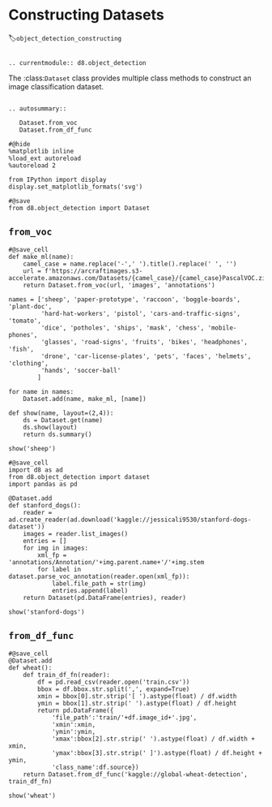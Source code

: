 # Constructing Datasets
:label:`object_detection_constructing`

```eval_rst

.. currentmodule:: d8.object_detection

```


The :class:`Dataset` class provides multiple class methods to construct an image classification dataset.

```eval_rst

.. autosummary::

   Dataset.from_voc
   Dataset.from_df_func

```


```{.python .input  n=4}
#@hide
%matplotlib inline
%load_ext autoreload
%autoreload 2

from IPython import display
display.set_matplotlib_formats('svg')
```

```{.python .input  n=5}
#@save
from d8.object_detection import Dataset
```

## `from_voc`

```{.python .input  n=6}
#@save_cell
def make_ml(name):
    camel_case = name.replace('-',' ').title().replace(' ', '')
    url = f'https://arcraftimages.s3-accelerate.amazonaws.com/Datasets/{camel_case}/{camel_case}PascalVOC.zip'
    return Dataset.from_voc(url, 'images', 'annotations')

names = ['sheep', 'paper-prototype', 'raccoon', 'boggle-boards', 'plant-doc',
         'hard-hat-workers', 'pistol', 'cars-and-traffic-signs', 'tomato',
         'dice', 'potholes', 'ships', 'mask', 'chess', 'mobile-phones',
         'glasses', 'road-signs', 'fruits', 'bikes', 'headphones', 'fish',
         'drone', 'car-license-plates', 'pets', 'faces', 'helmets', 'clothing',
         'hands', 'soccer-ball'
        ]

for name in names:
    Dataset.add(name, make_ml, [name])
```

```{.python .input  n=7}
def show(name, layout=(2,4)):
    ds = Dataset.get(name)
    ds.show(layout)
    return ds.summary()

show('sheep')
```

```{.python .input  n=10}
#@save_cell
import d8 as ad
from d8.object_detection import dataset
import pandas as pd

@Dataset.add
def stanford_dogs():
    reader = ad.create_reader(ad.download('kaggle://jessicali9530/stanford-dogs-dataset'))
    images = reader.list_images()
    entries = []
    for img in images:
        xml_fp = 'annotations/Annotation/'+img.parent.name+'/'+img.stem
        for label in dataset.parse_voc_annotation(reader.open(xml_fp)):
            label.file_path = str(img)
            entries.append(label)
    return Dataset(pd.DataFrame(entries), reader)

```

```{.python .input  n=11}
show('stanford-dogs')
```

## `from_df_func`

```{.python .input  n=12}
#@save_cell
@Dataset.add
def wheat():
    def train_df_fn(reader):
        df = pd.read_csv(reader.open('train.csv'))
        bbox = df.bbox.str.split(',', expand=True)
        xmin = bbox[0].str.strip('[ ').astype(float) / df.width
        ymin = bbox[1].str.strip(' ').astype(float) / df.height
        return pd.DataFrame({
            'file_path':'train/'+df.image_id+'.jpg',
            'xmin':xmin,
            'ymin':ymin,
            'xmax':bbox[2].str.strip(' ').astype(float) / df.width + xmin,
            'ymax':bbox[3].str.strip(' ]').astype(float) / df.height + ymin,
            'class_name':df.source})
    return Dataset.from_df_func('kaggle://global-wheat-detection', train_df_fn)
```

```{.python .input  n=13}
show('wheat')
```
